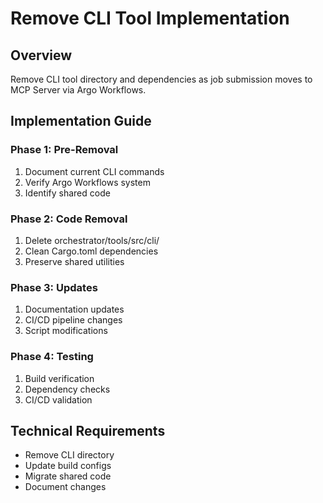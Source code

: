 # Remove CLI Tool Implementation

## Overview
Remove CLI tool directory and dependencies as job submission moves to MCP Server via Argo Workflows.

## Implementation Guide

### Phase 1: Pre-Removal
1. Document current CLI commands
2. Verify Argo Workflows system
3. Identify shared code

### Phase 2: Code Removal
1. Delete orchestrator/tools/src/cli/
2. Clean Cargo.toml dependencies
3. Preserve shared utilities

### Phase 3: Updates
1. Documentation updates
2. CI/CD pipeline changes
3. Script modifications

### Phase 4: Testing
1. Build verification
2. Dependency checks
3. CI/CD validation

## Technical Requirements
- Remove CLI directory
- Update build configs
- Migrate shared code
- Document changes